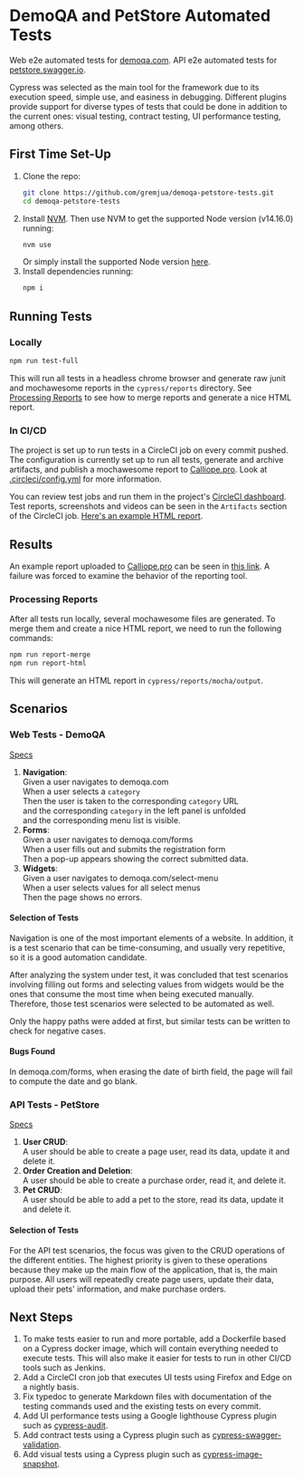 # DemoQA and PetStore Automated Tests

Web e2e automated tests for [demoqa.com](https://demoqa.com/).
API e2e automated tests for [petstore.swagger.io](https://petstore.swagger.io/#/).

Cypress was selected as the main tool for the framework due to its execution speed, simple use, and easiness in debugging. Different plugins provide support for diverse types of tests that could be done in addition to the current ones: visual testing, contract testing, UI performance testing, among others.

## First Time Set-Up

1. Clone the repo:
    ```sh
    git clone https://github.com/gremjua/demoqa-petstore-tests.git
    cd demoqa-petstore-tests
    ```
1. Install [NVM](https://github.com/nvm-sh/nvm). Then use NVM to get the supported Node version (v14.16.0) running:
    ```sh
    nvm use
    ```
    Or simply install the supported Node version [here](https://nodejs.org/dist/v14.16.0/).
1. Install dependencies running:
    ```sh
    npm i
    ```

## Running Tests

### Locally

```sh
npm run test-full
```

This will run all tests in a headless chrome browser and generate raw junit and mochawesome reports in the `cypress/reports` directory. See [Processing Reports](#processing-reports) to see how to merge reports and generate a nice HTML report.

### In CI/CD

The project is set up to run tests in a CircleCI job on every commit pushed. The configuration is currently set up to run all tests, generate and archive artifacts, and publish a mochawesome report to [Calliope.pro](calliope.pro). Look at [.circleci/config.yml](.circleci/config.yml) for more information.

You can review test jobs and run them in the project's [CircleCI dashboard](https://app.circleci.com/pipelines/github/gremjua/demoqa-petstore-tests).
Test reports, screenshots and videos can be seen in the `Artifacts` section of the CircleCI job. [Here's an example HTML report](https://7-423143444-gh.circle-artifacts.com/0/cypress/reports/mocha/output/output.html).

## Results

An example report uploaded to [Calliope.pro](calliope.pro) can be seen in [this link](https://app.calliope.pro/reports/105700/public/0a04c34a-d038-4f7e-9855-c2c08b492da5). A failure was forced to examine the behavior of the reporting tool.

### Processing Reports

After all tests run locally, several mochawesome files are generated. To merge them and create a nice HTML report, we need to run the following commands:

```sh
npm run report-merge
npm run report-html
```

This will generate an HTML report in `cypress/reports/mocha/output`.

## Scenarios

### Web Tests - DemoQA

[Specs](cypress/specs/ui)

1. **Navigation**: <br>Given a user navigates to demoqa.com<br>When a user selects a `category`<br>Then the user is taken to the corresponding `category` URL<br>and the corresponding `category` in the left panel is unfolded<br>and the corresponding menu list is visible.
1. **Forms**: <br>Given a user navigates to demoqa.com/forms<br>When a user fills out and submits the registration form<br>Then a pop-up appears showing the correct submitted data.
1. **Widgets**: <br>Given a user navigates to demoqa.com/select-menu<br>When a user selects values for all select menus<br>Then the page shows no errors.

#### Selection of Tests

Navigation is one of the most important elements of a website. In addition, it is a test scenario that can be time-consuming, and usually very repetitive, so it is a good automation candidate.

After analyzing the system under test, it was concluded that test scenarios involving filling out forms and selecting values from widgets would be the ones that consume the most time when being executed manually. Therefore, those test scenarios were selected to be automated as well.

Only the happy paths were added at first, but similar tests can be written to check for negative cases.

#### Bugs Found

In demoqa.com/forms, when erasing the date of birth field, the page will fail to compute the date and go blank.

### API Tests - PetStore

[Specs](cypress/specs/api)

1. **User CRUD**: <br>A user should be able to create a page user, read its data, update it and delete it.
1. **Order Creation and Deletion**: <br>A user should be able to create a purchase order, read it, and delete it.
1. **Pet CRUD**: <br>A user should be able to add a pet to the store, read its data, update it and delete it.

#### Selection of Tests

For the API test scenarios, the focus was given to the CRUD operations of the different entities. The highest priority is given to these operations because they make up the main flow of the application, that is, the main purpose. All users will repeatedly create page users, update their data, upload their pets' information, and make purchase orders.

## Next Steps

1. To make tests easier to run and more portable, add a Dockerfile based on a Cypress docker image, which will contain everything needed to execute tests. This will also make it easier for tests to run in other CI/CD tools such as Jenkins.
1. Add a CircleCI cron job that executes UI tests using Firefox and Edge on a nightly basis.
1. Fix typedoc to generate Markdown files with documentation of the testing commands used and the existing tests on every commit.
1. Add UI performance tests using a Google lighthouse Cypress plugin such as [cypress-audit](https://www.npmjs.com/package/cypress-audit).
1. Add contract tests using a Cypress plugin such as [cypress-swagger-validation](https://github.com/jc21/cypress-swagger-validation).
1. Add visual tests using a Cypress plugin such as [cypress-image-snapshot](https://www.npmjs.com/package/cypress-image-snapshot).
